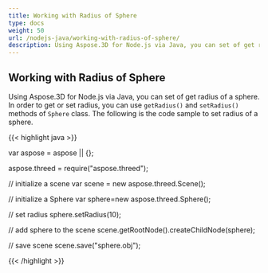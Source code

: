 ```yaml
---
title: Working with Radius of Sphere
type: docs
weight: 50
url: /nodejs-java/working-with-radius-of-sphere/
description: Using Aspose.3D for Node.js via Java, you can set of get radius of a sphere.
---
```


## **Working with Radius of Sphere**
Using Aspose.3D for Node.js via Java, you can set of get radius of a sphere. In order to get or set radius, you can use `getRadius()` and `setRadius()` methods of `Sphere` class. The following is the code sample to set radius of a sphere.  

{{< highlight java >}}

var aspose = aspose || {};

aspose.threed = require("aspose.threed");

 // initialize a scene
var scene = new aspose.threed.Scene();

// initialize a Sphere
var sphere=new aspose.threed.Sphere();

 // set radius
sphere.setRadius(10);

// add sphere to the scene
scene.getRootNode().createChildNode(sphere);

// save scene
scene.save("sphere.obj");

{{< /highlight >}}

